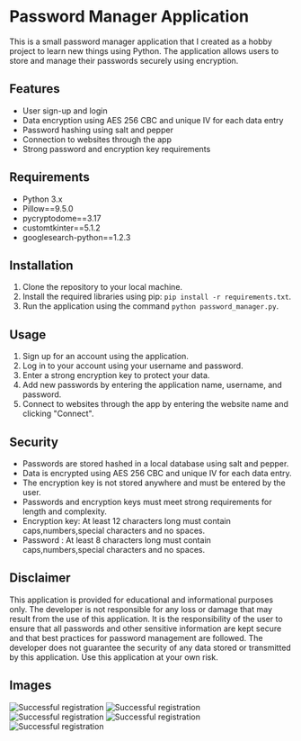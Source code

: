 # Password Manager Application

This is a small password manager application that I created as a hobby project to learn new things using Python. The application allows users to store and manage their passwords securely using encryption.

## Features

- User sign-up and login
- Data encryption using AES 256 CBC and unique IV for each data entry
- Password hashing using salt and pepper
- Connection to websites through the app
- Strong password and encryption key requirements

## Requirements

- Python 3.x
- Pillow==9.5.0
- pycryptodome==3.17
- customtkinter==5.1.2
- googlesearch-python==1.2.3

## Installation

1. Clone the repository to your local machine.
2. Install the required libraries using pip: `pip install -r requirements.txt`.
3. Run the application using the command `python password_manager.py`.

## Usage

1. Sign up for an account using the application.
2. Log in to your account using your username and password.
3. Enter a strong encryption key to protect your data.
4. Add new passwords by entering the application name, username, and password.
5. Connect to websites through the app by entering the website name and clicking "Connect".

## Security

- Passwords are stored hashed in a local database using salt and pepper.
- Data is encrypted using AES 256 CBC and unique IV for each data entry.
- The encryption key is not stored anywhere and must be entered by the user.
- Passwords and encryption keys must meet strong requirements for length and complexity.
- Encryption key: At least 12 characters long must contain caps,numbers,special characters and no spaces.
- Password : At least 8 characters long must contain caps,numbers,special characters and no spaces.

## Disclaimer
This application is provided for educational and informational purposes only. 
The developer is not responsible for any loss or damage that may result from the use of this application. 
It is the responsibility of the user to ensure that all passwords and other sensitive information are kept 
secure and that best practices for password management are followed. The developer 
does not guarantee the security of any data stored or transmitted by this application. 
Use this application at your own risk.

## Images
![Successful registration](https://github.com/StavrosNe/PyPass/blob/main/documentation%20images/image1.PNG)
![Successful registration](https://github.com/StavrosNe/PyPass/blob/main/documentation%20images/image2.PNG)
![Successful registration](https://github.com/StavrosNe/PyPass/blob/main/documentation%20images/image3.PNG)
![Successful registration](https://github.com/StavrosNe/PyPass/blob/main/documentation%20images/image4.PNG)
![Successful registration](https://github.com/StavrosNe/PyPass/blob/main/documentation%20images/image5.PNG)


